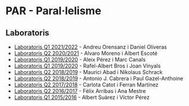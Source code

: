 # PAR - Paral·lelisme

## Laboratoris
- [Laboratoris Q1 2021/2022](https://github.com/andyfratello/PAR) - Andreu Orensanz i Daniel Oliveras
- [Laboratoris Q2 2020/2021](https://github.com/hialvaro/PAR-FIB) - Alvaro Moreno i Albert Escoté
- [Laboratoris Q1 2019/2020](https://gitlab.com/m-canals/gei/-/tree/main/PAR) - Aleix Pérez i Marc Canals
- [Laboratoris Q1 2019/2020](https://github.com/RafelAlbert/PAR) - Rafel-Albert Bros i Joan Vinyals
- [Laboratoris Q2 2018/2019](https://github.com/mauriciabad/PAR-Laboratoris) - Maurici Abad i Nikolaus Schrack
- [Laboratoris Q2 2018/2019](https://github.com/ajcabrera/FIB-PAR) - Antonio J. Cabrera i Paul Gazel-Anthoine
- [Laboratoris Q2 2017/2018](https://github.com/carlotacb/PAR-Laboratoris) - Carlota Catot i Ferran Martínez
- [Laboratoris Q2 2016/2017](https://github.com/felixarpa/PAR-Lab) - Fèlix Arribas i Ana Mestre
- [Laboratoris Q1 2015/2016](https://github.com/albertsuarez/par-labs) - Albert Suàrez i Víctor Pérez
